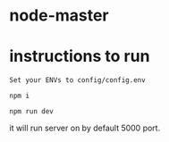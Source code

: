 # node-master

# instructions to run

```
Set your ENVs to config/config.env
```

```
npm i
```

```
npm run dev
```

it will run server on by default 5000 port.
